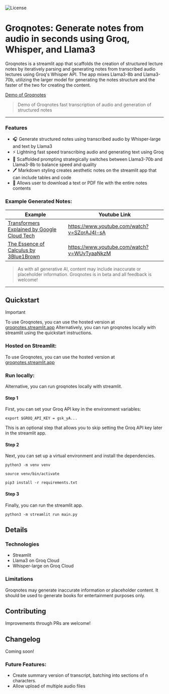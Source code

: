 ![License](https://img.shields.io/badge/license-MIT-green)

# Groqnotes: Generate notes from audio in seconds using Groq, Whisper, and Llama3

Groqnotes is a streamlit app that scaffolds the creation of structured lecture notes by iteratively parsing and generating notes from transcribed audio lectures using Groq's Whisper API. The app mixes Llama3-8b and Llama3-70b, utilizing the larger model for generating the notes structure and the faster of the two for creating the content.

[Demo of Groqnotes](https://github.com/Bklieger/groqnotes/assets/62450410/9c54dab3-21ad-42d6-8504-364e0aa6acde)
> Demo of Groqnotes fast transcription of audio and generation of structured notes

---

### Features

- 🎧 Generate structured notes using transcribed audio by Whisper-large and text by Llama3
- ⚡ Lightning fast speed transcribing audio and generating text using Groq
- 📖 Scaffolded prompting strategically switches between Llama3-70b and Llama3-8b to balance speed and quality
- 🖊️ Markdown styling creates aesthetic notes on the streamlit app that can include tables and code 
- 📂 Allows user to download a text or PDF file with the entire notes contents

### Example Generated Notes:

| Example                                      | Youtube Link                                                                                                                                |
| -------------------------------------------- | ------------------------------------------------------------------------------------------------------------------------------------------ |
| [Transformers Explained by Google Cloud Tech](examples/transformers_explained/generated_notes.pdf)             |  https://www.youtube.com/watch?v=SZorAJ4I-sA                                       |
| [The Essence of Calculus by 3Blue1Brown](examples/essence_calculus/generated_notes.pdf) | https://www.youtube.com/watch?v=WUvTyaaNkzM                                            |

> As with all generative AI, content may include inaccurate or placeholder information. Groqnotes is in beta and all feedback is welcome!

---

## Quickstart

> [!IMPORTANT]
> To use Groqnotes, you can use the hosted version at [groqnotes.streamlit.app](https://groqnotes.streamlit.app)
> Alternatively, you can run groqnotes locally with streamlit using the quickstart instructions.


### Hosted on Streamlit:

To use Groqnotes, you can use the hosted version at [groqnotes.streamlit.app](https://groqnotes.streamlit.app)


### Run locally:

Alternative, you can run groqnotes locally with streamlit.

#### Step 1
First, you can set your Groq API key in the environment variables:

~~~
export $GROQ_API_KEY = gsk_yA...
~~~

This is an optional step that allows you to skip setting the Groq API key later in the streamlit app.

#### Step 2
Next, you can set up a virtual environment and install the dependencies.

~~~
python3 -m venv venv
~~~

~~~
source venv/bin/activate
~~~

~~~
pip3 install -r requirements.txt
~~~


#### Step 3
Finally, you can run the streamlit app.

~~~
python3 -m streamlit run main.py
~~~


## Details


### Technologies

- Streamlit
- Llama3 on Groq Cloud
- Whisper-large on Groq Cloud

### Limitations

Groqnotes may generate inaccurate information or placeholder content. It should be used to generate books for entertainment purposes only.


## Contributing

Improvements through PRs are welcome!


## Changelog

Coming soon!

### Future Features:

- Create summary version of transcript, batching into sections of n characters.
- Allow upload of multiple audio files
